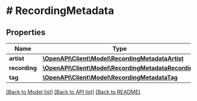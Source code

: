 # # RecordingMetadata

## Properties

Name | Type | Description | Notes
------------ | ------------- | ------------- | -------------
**artist** | [**\OpenAPI\Client\Model\RecordingMetadataArtist**](RecordingMetadataArtist.md) |  | [optional]
**recording** | [**\OpenAPI\Client\Model\RecordingMetadataRecording**](RecordingMetadataRecording.md) |  | [optional]
**tag** | [**\OpenAPI\Client\Model\RecordingMetadataTag**](RecordingMetadataTag.md) |  | [optional]

[[Back to Model list]](../../README.md#models) [[Back to API list]](../../README.md#endpoints) [[Back to README]](../../README.md)

